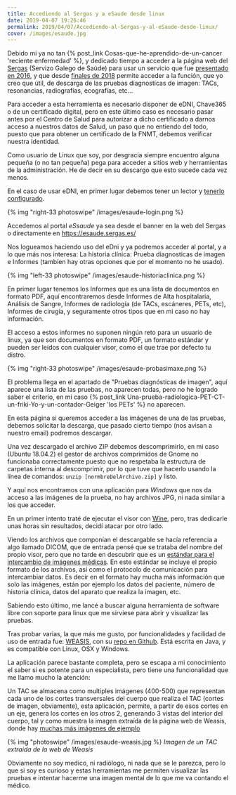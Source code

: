 ```yaml
---
title: Accediendo al Sergas y a eSaude desde linux
date: 2019-04-07 19:26:46
permalink: 2019/04/07/Accediendo-al-Sergas-y-al-eSaude-desde-linux/
cover: /images/esaude.jpg
---
```


Debido mi ya no tan {% post_link Cosas-que-he-aprendido-de-un-cancer 'reciente enfermedad' %}, y dedicado tiempo a acceder a la página web del [Sergas](https://www.sergas.es/) (Servizo Galego de Saúde) para usar un servicio que fue [presentado en 2016](https://www.farodevigo.es/gran-vigo/2016/05/11/sergas-lanza-app-consultar-tratamientos/1458511.html), y que desde [finales de 2018](https://www.lavozdegalicia.es/noticia/galicia/2018/12/17/puede-consultar-pruebas-medicas-internet/0003_201812G17P49913.htm) permite acceder a la función, que yo creo que útil, de descarga de las pruebas diagnosticas de imagen: TACs, resonancias, radiografías, ecografías, etc...

Para acceder a esta herramienta es necesario disponer de eDNI, Chave365 o de un certificado digital, pero en este último caso es necesario pasar antes por el Centro de Salud para autorizar a dicho certificado a darnos acceso a nuestros datos de Salud, un paso que no entiendo del todo, puesto que para obtener un certificado de la FNMT, debemos verificar nuestra identidad. 

Como usuario de Linux que soy, por desgracia siempre encuentro alguna pequeña (o no tan pequeña) pega para acceder a sitios web y herramientas de la administración. He de decir en su descargo que esto sucede cada vez menos.

En el caso de usar eDNI, en primer lugar debemos tener un lector y [tenerlo configurado](https://www.vidaxp.com/tecnologia/como-configurar-dnie-ubuntu-chrome-firefox/).

{% img "right-33 photoswipe" /images/esaude-login.png %}

Accedemos al portal *eSsaude* ya sea desde el banner en la web del Sergas o directamente en 
https://esaude.sergas.es/

Nos logueamos haciendo uso del eDni y ya podremos acceder al portal, y a lo que más nos interesa: La historia clínica: Prueba diagnosticas de imagen e Informes (tambíen hay otras opciones que por el momento no he usado).

 {% img "left-33 photoswipe" /images/esaude-historiaclinica.png %}
 
 
En primer lugar tenemos los Informes que es una lista de documentos en formato PDF, aquí encontraremos desde Informes de Alta hospitalaria, Análisis de Sangre, Informes de radiología (de TACs, escáneres, PETs, etc), Informes de cirugía, y seguramente otros tipos que en mi caso no hay información.

El acceso a estos informes no suponen ningún reto para un usuario de linux, ya que son documentos en formato PDF, un formato estándar y pueden ser leídos con cualquier visor, como el que trae por defecto tu distro.

{% img "right-33 photoswipe" /images/esaude-probasimaxe.png %}

El problema llega en el apartado de "Pruebas diagnósticas de imagen", aquí aparece una lista de las pruebas, no aparecen todas, pero no he logrado saber el criterio, en mi caso {% post_link Una-prueba-radiologica-PET-CT-un-friki-Yo-y-un-contador-Geiger 'los PETs' %} no aparecen.

En esta página si queremos acceder a las imágenes de una de las pruebas, debemos solicitar la descarga, que pasado cierto tiempo (nos avisan a nuestro email) podremos descargar.

Una vez descargado el archivo ZIP debemos descomprimirlo, en mi caso (Ubuntu 18.04.2) el gestor de archivos comprimidos de Gnome no funcionaba correctamente puesto que no respetaba la estructura de carpetas interna al descomprimir, por lo que tuve que hacerlo usando la línea de comandos: `unzip [normbreDelArchivo.zip]` y listo.

Y aquí nos encontramos con una aplicación para *Windows* que nos da acceso a las imágenes de la prueba, no hay archivos JPG, ni nada similar a los que acceder.

En un primer intento traté de ejecutar el visor con [Wine](https://www.winehq.org/), pero, tras dedicarle unas horas sin resultados, decidí atacar por otro lado.

Viendo los archivos que componían el descargable se hacía referencia a algo llamado DICOM, que de entrada pensé que se trataba del nombre del propio visor, pero que no tarde en descubrir que es un [estándar para el intercambio de imágenes médicas](https://es.wikipedia.org/wiki/DICOM). En este estándar se incluye el propio formato de los archivos, así como el protocolo de comunicación para intercambiar datos. Es decir en el formato hay mucha más información que solo las imágenes, están por ejemplo los datos del paciente, número de historia clínica, datos del aparato que realiza la imagen, etc.

Sabiendo esto último, me lancé a buscar alguna herramienta de software libre con soporte para linux que me sirviese para abrir y visualizar las pruebas. 

Tras probar varias, la que más me gusto, por funcionalidades y facilidad de uso de entrada fue: 
[WEASIS](https://nroduit.github.io/en/), con su [repo en Github](https://github.com/nroduit/Weasis). Está escrita en Java, y es compatible con Linux, OSX y Windows.

La aplicación parece bastante completa, pero se escapa a mi conocimiento el saber si es potente para un especialista, pero tiene una funcionalidad que me llamo mucho la atención:

Un TAC se almacena como multiples imágenes (400-500) que representan cada uno de los cortes transversales del cuerpo que realiza el TAC (cortes de imagen, obviamente), esta aplicación, permite, a partir de esos cortes en un eje, genera los cortes en los otros 2, generando 3 vistas del interior del cuerpo, tal y como muestra la imagen extraída de la página web de Weasis, donde hay [muchas más imágenes de ejemplo](https://nroduit.github.io/en/)

{% img "photoswipe" /images/esaude-weasis.jpg %}
_Imagen de un TAC extraida de la web de Weasis_

Obviamente no soy medico, ni radiólogo, ni nada que se le parezca, pero lo que si soy es curioso y estas herramientas me permiten visualizar las pruebas e intentar hacerme una imagen mental de lo que me va contando el médico.




